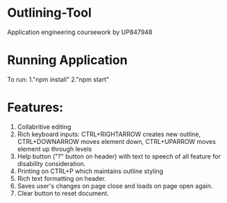# Outlining-Tool
Application engineering coursework by UP847948

# Running Application
To run:
1."npm install" 
2."npm start" 

# Features:
1. Collabritive editing
2. Rich keyboard inputs: CTRL+RIGHTARROW creates new outline, CTRL+DOWNARROW moves element down, CTRL+UPARROW moves element up through levels
3. Help button ("?" button on header) with text to speech of all feature for disability consideration. 
4. Printing on CTRL+P which maintains outline styling
5. Rich text formatting on header.
6. Saves user's changes on page close and loads on page open again.
7. Clear button to reset document. 

